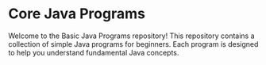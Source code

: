 # Core Java Programs

Welcome to the Basic Java Programs repository! This repository contains a collection of simple Java programs for beginners. Each program is designed to help you understand fundamental Java concepts.
 
